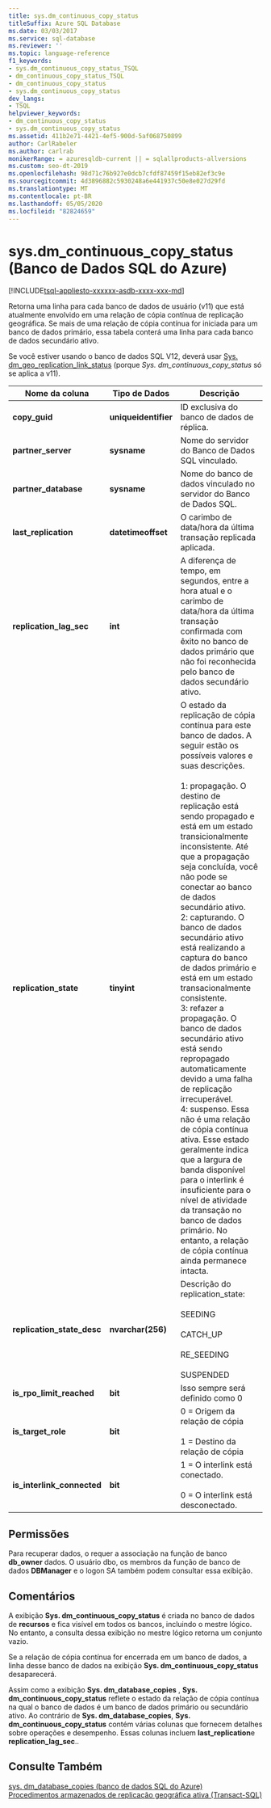 ```yaml
---
title: sys.dm_continuous_copy_status
titleSuffix: Azure SQL Database
ms.date: 03/03/2017
ms.service: sql-database
ms.reviewer: ''
ms.topic: language-reference
f1_keywords:
- sys.dm_continuous_copy_status_TSQL
- dm_continuous_copy_status_TSQL
- dm_continuous_copy_status
- sys.dm_continuous_copy_status
dev_langs:
- TSQL
helpviewer_keywords:
- dm_continuous_copy_status
- sys.dm_continuous_copy_status
ms.assetid: 411b2e71-4421-4ef5-900d-5af068750899
author: CarlRabeler
ms.author: carlrab
monikerRange: = azuresqldb-current || = sqlallproducts-allversions
ms.custom: seo-dt-2019
ms.openlocfilehash: 98d71c76b927e0dcb7cfdf87459f15eb82ef3c9e
ms.sourcegitcommit: 4d3896882c5930248a6e441937c50e8e027d29fd
ms.translationtype: MT
ms.contentlocale: pt-BR
ms.lasthandoff: 05/05/2020
ms.locfileid: "82824659"
---
```

# <a name="sysdm_continuous_copy_status-azure-sql-database"></a>sys.dm_continuous_copy_status (Banco de Dados SQL do Azure)
[!INCLUDE[tsql-appliesto-xxxxxx-asdb-xxxx-xxx-md](../../includes/tsql-appliesto-xxxxxx-asdb-xxxx-xxx-md.md)]

  Retorna uma linha para cada banco de dados de usuário (v11) que está atualmente envolvido em uma relação de cópia contínua de replicação geográfica. Se mais de uma relação de cópia contínua for iniciada para um banco de dados primário, essa tabela conterá uma linha para cada banco de dados secundário ativo.  
  
Se você estiver usando o banco de dados SQL V12, deverá usar [Sys. dm_geo_replication_link_status](../../relational-databases/system-dynamic-management-views/sys-dm-geo-replication-link-status-azure-sql-database.md) (porque *Sys. dm_continuous_copy_status* só se aplica a v11).

  
|Nome da coluna|Tipo de Dados|Descrição|  
|-----------------|---------------|-----------------|  
|**copy_guid**|**uniqueidentifier**|ID exclusiva do banco de dados de réplica.|  
|**partner_server**|**sysname**|Nome do servidor do Banco de Dados SQL vinculado.|  
|**partner_database**|**sysname**|Nome do banco de dados vinculado no servidor do Banco de Dados SQL.|  
|**last_replication**|**datetimeoffset**|O carimbo de data/hora da última transação replicada aplicada.|  
|**replication_lag_sec**|**int**|A diferença de tempo, em segundos, entre a hora atual e o carimbo de data/hora da última transação confirmada com êxito no banco de dados primário que não foi reconhecida pelo banco de dados secundário ativo.|  
|**replication_state**|**tinyint**|O estado da replicação de cópia contínua para este banco de dados. A seguir estão os possíveis valores e suas descrições.<br /><br /> 1: propagação. O destino de replicação está sendo propagado e está em um estado transicionalmente inconsistente. Até que a propagação seja concluída, você não pode se conectar ao banco de dados secundário ativo. <br />2: capturando. O banco de dados secundário ativo está realizando a captura do banco de dados primário e está em um estado transacionalmente consistente.<br />3: refazer a propagação. O banco de dados secundário ativo está sendo repropagado automaticamente devido a uma falha de replicação irrecuperável.<br />4: suspenso. Essa não é uma relação de cópia contínua ativa. Esse estado geralmente indica que a largura de banda disponível para o interlink é insuficiente para o nível de atividade da transação no banco de dados primário. No entanto, a relação de cópia contínua ainda permanece intacta.|  
|**replication_state_desc**|**nvarchar(256)**|Descrição do replication_state:<br /><br /> SEEDING<br /><br /> CATCH_UP<br /><br /> RE_SEEDING<br /><br /> SUSPENDED|  
|**is_rpo_limit_reached**|**bit**|Isso sempre será definido como 0|  
|**is_target_role**|**bit**|0 = Origem da relação de cópia<br /><br /> 1 = Destino da relação de cópia|  
|**is_interlink_connected**|**bit**|1 = O interlink está conectado.<br /><br /> 0 = O interlink está desconectado.|  
  
## <a name="permissions"></a>Permissões  
 Para recuperar dados, o requer a associação na função de banco **db_owner** dados. O usuário dbo, os membros da função de banco de dados **DBManager** e o logon SA também podem consultar essa exibição.  
  
## <a name="remarks"></a>Comentários  
 A exibição **Sys. dm_continuous_copy_status** é criada no banco de dados de **recursos** e fica visível em todos os bancos, incluindo o mestre lógico. No entanto, a consulta dessa exibição no mestre lógico retorna um conjunto vazio.  
  
 Se a relação de cópia contínua for encerrada em um banco de dados, a linha desse banco de dados na exibição **Sys. dm_continuous_copy_status** desaparecerá.  
  
 Assim como a exibição **Sys. dm_database_copies** , **Sys. dm_continuous_copy_status** reflete o estado da relação de cópia contínua na qual o banco de dados é um banco de dados primário ou secundário ativo. Ao contrário de **Sys. dm_database_copies**, **Sys. dm_continuous_copy_status** contém várias colunas que fornecem detalhes sobre operações e desempenho. Essas colunas incluem **last_replication**e **replication_lag_sec**..  
  
## <a name="see-also"></a>Consulte Também  
 [sys. dm_database_copies &#40;banco de dados SQL do Azure&#41;](../../relational-databases/system-dynamic-management-views/sys-dm-database-copies-azure-sql-database.md)   
 [Procedimentos armazenados de replicação geográfica ativa &#40;Transact-SQL&#41;](https://msdn.microsoft.com/library/81658ee4-4422-4d73-bf7a-86a07422cb0d)  
  
  
